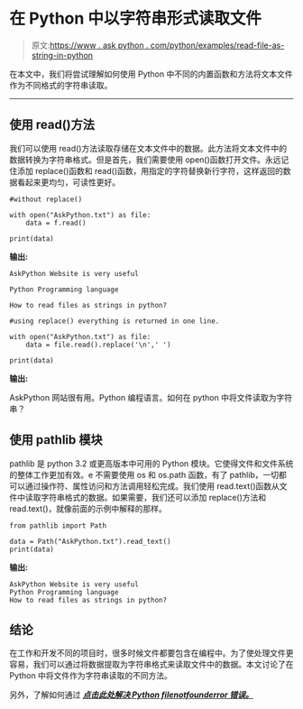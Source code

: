 # 在 Python 中以字符串形式读取文件

> 原文:[https://www . ask python . com/python/examples/read-file-as-string-in-python](https://www.askpython.com/python/examples/read-file-as-string-in-python)

在本文中，我们将尝试理解如何使用 Python 中不同的内置函数和方法将文本文件作为不同格式的字符串读取。

* * *

## 使用 read()方法

我们可以使用 read()方法读取存储在文本文件中的数据。此方法将文本文件中的数据转换为字符串格式。但是首先，我们需要使用 open()函数打开文件。永远记住添加 replace()函数和 read()函数，用指定的字符替换新行字符，这样返回的数据看起来更均匀，可读性更好。

```
#without replace()

with open("AskPython.txt") as file:
    data = f.read()

print(data)

```

**输出:**

```
AskPython Website is very useful

Python Programming language

How to read files as strings in python?
```

```
#using replace() everything is returned in one line.

with open("AskPython.txt") as file:
    data = file.read().replace('\n',' ')

print(data)

```

**输出:**

AskPython 网站很有用。Python 编程语言。如何在 python 中将文件读取为字符串？

## 使用 pathlib 模块

pathlib 是 python 3.2 或更高版本中可用的 Python 模块。它使得文件和文件系统的整体工作更加有效。e 不需要使用 os 和 os.path 函数，有了 pathlib，一切都可以通过操作符、属性访问和方法调用轻松完成。我们使用 read.text()函数从文件中读取字符串格式的数据。如果需要，我们还可以添加 replace()方法和 read.text()，就像前面的示例中解释的那样。

```
from pathlib import Path

data = Path("AskPython.txt").read_text()
print(data)

```

**输出:**

```
AskPython Website is very useful
Python Programming language
How to read files as strings in python?
```

## 结论

在工作和开发不同的项目时，很多时候文件都要包含在编程中。为了使处理文件更容易，我们可以通过将数据提取为字符串格式来读取文件中的数据。本文讨论了在 Python 中将文件作为字符串读取的不同方法。

另外，了解如何通过 ***[点击此处解决 Python filenotfounderror 错误。](https://www.askpython.com/python/examples/python-filenotfounderror)***